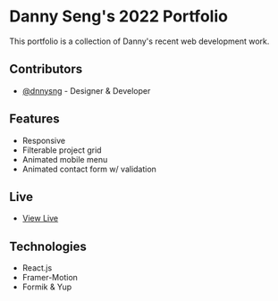 # Danny Seng's 2022 Portfolio

This portfolio is a collection of Danny's recent web development work.

## Contributors

-   [@dnnysng](https://github.com/dnnysng) - Designer & Developer

## Features

-   Responsive
-   Filterable project grid
-   Animated mobile menu
-   Animated contact form w/ validation

## Live

-   [View Live](https://www.dannyseng.com)

## Technologies

-   React.js
-   Framer-Motion
-   Formik & Yup
